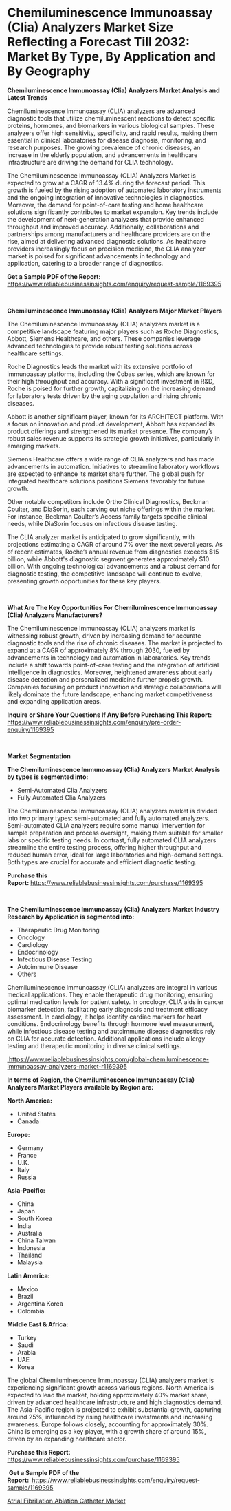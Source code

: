 <p><h1>Chemiluminescence Immunoassay (Clia) Analyzers Market Size Reflecting a Forecast Till 2032: Market By Type, By Application and By Geography</h1></p><p><strong>Chemiluminescence Immunoassay (Clia) Analyzers Market Analysis and Latest Trends</strong></p>
<p><p>Chemiluminescence Immunoassay (CLIA) analyzers are advanced diagnostic tools that utilize chemiluminescent reactions to detect specific proteins, hormones, and biomarkers in various biological samples. These analyzers offer high sensitivity, specificity, and rapid results, making them essential in clinical laboratories for disease diagnosis, monitoring, and research purposes. The growing prevalence of chronic diseases, an increase in the elderly population, and advancements in healthcare infrastructure are driving the demand for CLIA technology.</p><p>The Chemiluminescence Immunoassay (CLIA) Analyzers Market is expected to grow at a CAGR of 13.4% during the forecast period. This growth is fueled by the rising adoption of automated laboratory instruments and the ongoing integration of innovative technologies in diagnostics. Moreover, the demand for point-of-care testing and home healthcare solutions significantly contributes to market expansion. Key trends include the development of next-generation analyzers that provide enhanced throughput and improved accuracy. Additionally, collaborations and partnerships among manufacturers and healthcare providers are on the rise, aimed at delivering advanced diagnostic solutions. As healthcare providers increasingly focus on precision medicine, the CLIA analyzer market is poised for significant advancements in technology and application, catering to a broader range of diagnostics.</p></p>
<p><strong>Get a Sample PDF of the Report:&nbsp;</strong> <a href="https://www.reliablebusinessinsights.com/enquiry/request-sample/1169395?utm_campaign=2757&utm_medium=2&utm_source=Github&utm_content=ia&utm_term=04032025&utm_id=chemiluminescence-immunoassay-clia-analyzers">https://www.reliablebusinessinsights.com/enquiry/request-sample/1169395</a></p>
<p>&nbsp;</p>
<p><strong>Chemiluminescence Immunoassay (Clia) Analyzers Major Market Players</strong></p>
<p><p>The Chemiluminescence Immunoassay (CLIA) analyzers market is a competitive landscape featuring major players such as Roche Diagnostics, Abbott, Siemens Healthcare, and others. These companies leverage advanced technologies to provide robust testing solutions across healthcare settings.</p><p>Roche Diagnostics leads the market with its extensive portfolio of immunoassay platforms, including the Cobas series, which are known for their high throughput and accuracy. With a significant investment in R&D, Roche is poised for further growth, capitalizing on the increasing demand for laboratory tests driven by the aging population and rising chronic diseases.</p><p>Abbott is another significant player, known for its ARCHITECT platform. With a focus on innovation and product development, Abbott has expanded its product offerings and strengthened its market presence. The company’s robust sales revenue supports its strategic growth initiatives, particularly in emerging markets.</p><p>Siemens Healthcare offers a wide range of CLIA analyzers and has made advancements in automation. Initiatives to streamline laboratory workflows are expected to enhance its market share further. The global push for integrated healthcare solutions positions Siemens favorably for future growth.</p><p>Other notable competitors include Ortho Clinical Diagnostics, Beckman Coulter, and DiaSorin, each carving out niche offerings within the market. For instance, Beckman Coulter’s Access family targets specific clinical needs, while DiaSorin focuses on infectious disease testing.</p><p>The CLIA analyzer market is anticipated to grow significantly, with projections estimating a CAGR of around 7% over the next several years. As of recent estimates, Roche’s annual revenue from diagnostics exceeds $15 billion, while Abbott's diagnostic segment generates approximately $10 billion. With ongoing technological advancements and a robust demand for diagnostic testing, the competitive landscape will continue to evolve, presenting growth opportunities for these key players.</p></p>
<p>&nbsp;</p>
<p><strong>What Are The Key Opportunities For Chemiluminescence Immunoassay (Clia) Analyzers Manufacturers?</strong></p>
<p><p>The Chemiluminescence Immunoassay (CLIA) analyzers market is witnessing robust growth, driven by increasing demand for accurate diagnostic tools and the rise of chronic diseases. The market is projected to expand at a CAGR of approximately 8% through 2030, fueled by advancements in technology and automation in laboratories. Key trends include a shift towards point-of-care testing and the integration of artificial intelligence in diagnostics. Moreover, heightened awareness about early disease detection and personalized medicine further propels growth. Companies focusing on product innovation and strategic collaborations will likely dominate the future landscape, enhancing market competitiveness and expanding application areas.</p></p>
<p><strong>Inquire or Share Your Questions If Any Before Purchasing This Report:</strong> <a href="https://www.reliablebusinessinsights.com/enquiry/pre-order-enquiry/1169395?utm_campaign=2757&utm_medium=2&utm_source=Github&utm_content=ia&utm_term=04032025&utm_id=chemiluminescence-immunoassay-clia-analyzers">https://www.reliablebusinessinsights.com/enquiry/pre-order-enquiry/1169395</a></p>
<p>&nbsp;</p>
<p><strong>Market Segmentation</strong></p>
<p><strong>The Chemiluminescence Immunoassay (Clia) Analyzers Market Analysis by types is segmented into:</strong></p>
<p><ul><li>Semi-Automated Clia Analyzers</li><li>Fully Automated Clia Analyzers</li></ul></p>
<p><p>The Chemiluminescence Immunoassay (CLIA) analyzers market is divided into two primary types: semi-automated and fully automated analyzers. Semi-automated CLIA analyzers require some manual intervention for sample preparation and process oversight, making them suitable for smaller labs or specific testing needs. In contrast, fully automated CLIA analyzers streamline the entire testing process, offering higher throughput and reduced human error, ideal for large laboratories and high-demand settings. Both types are crucial for accurate and efficient diagnostic testing.</p></p>
<p><strong>Purchase this Report:&nbsp;</strong><a href="https://www.reliablebusinessinsights.com/purchase/1169395?utm_campaign=2757&utm_medium=2&utm_source=Github&utm_content=ia&utm_term=04032025&utm_id=chemiluminescence-immunoassay-clia-analyzers">https://www.reliablebusinessinsights.com/purchase/1169395</a></p>
<p>&nbsp;</p>
<p><strong>The Chemiluminescence Immunoassay (Clia) Analyzers Market Industry Research by Application is segmented into:</strong></p>
<p><ul><li>Therapeutic Drug Monitoring</li><li>Oncology</li><li>Cardiology</li><li>Endocrinology</li><li>Infectious Disease Testing</li><li>Autoimmune Disease</li><li>Others</li></ul></p>
<p><p>Chemiluminescence Immunoassay (CLIA) analyzers are integral in various medical applications. They enable therapeutic drug monitoring, ensuring optimal medication levels for patient safety. In oncology, CLIA aids in cancer biomarker detection, facilitating early diagnosis and treatment efficacy assessment. In cardiology, it helps identify cardiac markers for heart conditions. Endocrinology benefits through hormone level measurement, while infectious disease testing and autoimmune disease diagnostics rely on CLIA for accurate detection. Additional applications include allergy testing and therapeutic monitoring in diverse clinical settings.</p></p>
<p><a href="https://www.reliablebusinessinsights.com/global-chemiluminescence-immunoassay-analyzers-market-r1169395?utm_campaign=2757&utm_medium=2&utm_source=Github&utm_content=ia&utm_term=04032025&utm_id=chemiluminescence-immunoassay-clia-analyzers">&nbsp;https://www.reliablebusinessinsights.com/global-chemiluminescence-immunoassay-analyzers-market-r1169395</a></p>
<p><strong>In terms of Region, the Chemiluminescence Immunoassay (Clia) Analyzers Market Players available by Region are:</strong></p>
<p>
    <p> <strong> North America: </strong>
        <ul>
            <li>United States</li>
            <li>Canada</li>
        </ul>
        </p> 
    <p> <strong> Europe: </strong>
        <ul>
            <li>Germany</li>
            <li>France</li>
            <li>U.K.</li>
            <li>Italy</li>
            <li>Russia</li>
        </ul>
        </p> 
    <p> <strong> Asia-Pacific: </strong>
        <ul>
            <li>China</li>
            <li>Japan</li>
            <li>South Korea</li>
            <li>India</li>
            <li>Australia</li>
            <li>China Taiwan</li>
            <li>Indonesia</li>
            <li>Thailand</li>
            <li>Malaysia</li>
        </ul>
        </p> 
    <p> <strong> Latin America: </strong>
        <ul>
            <li>Mexico</li>
            <li>Brazil</li>
            <li>Argentina Korea</li>
            <li>Colombia</li>
        </ul>
        </p> 
    <p> <strong> Middle East & Africa: </strong>
        <ul>
            <li>Turkey</li>
            <li>Saudi</li>
            <li>Arabia</li>
            <li>UAE</li>
            <li>Korea</li>
        </ul>
    </p>
    </p>
<p><p>The global Chemiluminescence Immunoassay (CLIA) analyzers market is experiencing significant growth across various regions. North America is expected to lead the market, holding approximately 40% market share, driven by advanced healthcare infrastructure and high diagnostics demand. The Asia-Pacific region is projected to exhibit substantial growth, capturing around 25%, influenced by rising healthcare investments and increasing awareness. Europe follows closely, accounting for approximately 30%. China is emerging as a key player, with a growth share of around 15%, driven by an expanding healthcare sector.</p></p>
<p><strong>Purchase this Report: </strong><a href="https://www.reliablebusinessinsights.com/purchase/1169395?utm_campaign=2757&utm_medium=2&utm_source=Github&utm_content=ia&utm_term=04032025&utm_id=chemiluminescence-immunoassay-clia-analyzers">https://www.reliablebusinessinsights.com/purchase/1169395</a></p>
<p>&nbsp;<strong>Get a Sample PDF of the Report:&nbsp;&nbsp;</strong><a href="https://www.reliablebusinessinsights.com/enquiry/request-sample/1169395?utm_campaign=2757&utm_medium=2&utm_source=Github&utm_content=ia&utm_term=04032025&utm_id=chemiluminescence-immunoassay-clia-analyzers">https://www.reliablebusinessinsights.com/enquiry/request-sample/1169395</a></p>
<p><strong></strong></p>
<p><p><a href="https://github.com/xanaanenkaly/Market-Research-Report-List-1/blob/main/atrial-fibrillation-ablation-catheter-market.md?utm_campaign=2757&utm_medium=2&utm_source=Github&utm_content=ia&utm_term=04032025&utm_id=chemiluminescence-immunoassay-clia-analyzers">Atrial Fibrillation Ablation Catheter Market</a></p></p>